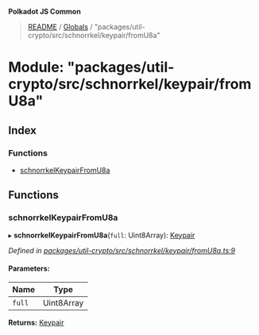 **Polkadot JS Common**

> [README](../README.md) / [Globals](../globals.md) / "packages/util-crypto/src/schnorrkel/keypair/fromU8a"

# Module: "packages/util-crypto/src/schnorrkel/keypair/fromU8a"

## Index

### Functions

* [schnorrkelKeypairFromU8a](_packages_util_crypto_src_schnorrkel_keypair_fromu8a_.md#schnorrkelkeypairfromu8a)

## Functions

### schnorrkelKeypairFromU8a

▸ **schnorrkelKeypairFromU8a**(`full`: Uint8Array): [Keypair](../interfaces/_packages_util_crypto_src_types_.keypair.md)

*Defined in [packages/util-crypto/src/schnorrkel/keypair/fromU8a.ts:9](https://github.com/polkadot-js/common/blob/aff78c2e/packages/util-crypto/src/schnorrkel/keypair/fromU8a.ts#L9)*

#### Parameters:

Name | Type |
------ | ------ |
`full` | Uint8Array |

**Returns:** [Keypair](../interfaces/_packages_util_crypto_src_types_.keypair.md)
